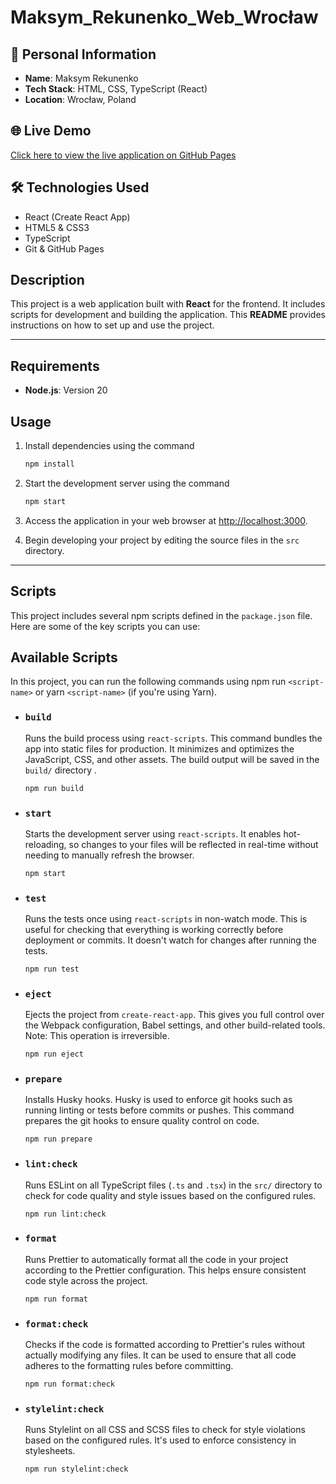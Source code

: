 # Maksym_Rekunenko_Web_Wrocław

## 👤 Personal Information

- **Name**: Maksym Rekunenko
- **Tech Stack**: HTML, CSS, TypeScript (React)
- **Location**: Wrocław, Poland

## 🌐 Live Demo

[Click here to view the live application on GitHub Pages](https://maks-xex.github.io/web-store/)

## 🛠️ Technologies Used

- React (Create React App)
- HTML5 & CSS3
- TypeScript
- Git & GitHub Pages

## Description

This project is a web application built with **React** for the frontend. It includes scripts for development and building the application. This **README** provides instructions on how to set up and use the project.

---

## Requirements

- **Node.js**: Version 20

## Usage

1. Install dependencies using the command

   ```bash
   npm install
   ```

2. Start the development server using the command

   ```bash
   npm start
   ```

3. Access the application in your web browser at [http://localhost:3000](http://localhost:3000).
4. Begin developing your project by editing the source files in the `src` directory.

---

## Scripts

This project includes several npm scripts defined in the `package.json` file. Here are some of the key scripts you can use:

## Available Scripts

In this project, you can run the following commands using npm run `<script-name>` or yarn `<script-name>` (if you're using Yarn).

- ### `build`

  Runs the build process using `react-scripts`. This command bundles the app into static files for production. It minimizes and optimizes the JavaScript, CSS, and other assets. The build output will be saved in the `build/` directory .

  ```bash
  npm run build
  ```

- ### `start`

  Starts the development server using `react-scripts`. It enables hot-reloading, so changes to your files will be reflected in real-time without needing to manually refresh the browser.

  ```bash
  npm start
  ```

- ### `test`

  Runs the tests once using `react-scripts` in non-watch mode. This is useful for checking that everything is working correctly before deployment or commits. It doesn't watch for changes after running the tests.

  ```bash
  npm run test
  ```

- ### `eject`

  Ejects the project from `create-react-app`. This gives you full control over the Webpack configuration, Babel settings, and other build-related tools. Note: This operation is irreversible.

  ```bash
  npm run eject
  ```

- ### `prepare`

  Installs Husky hooks. Husky is used to enforce git hooks such as running linting or tests before commits or pushes. This command prepares the git hooks to ensure quality control on code.

  ```bash
  npm run prepare
  ```

- ### `lint:check`

  Runs ESLint on all TypeScript files (`.ts` and `.tsx`) in the `src/` directory to check for code quality and style issues based on the configured rules.

  ```bash
  npm run lint:check
  ```

- ### `format`

  Runs Prettier to automatically format all the code in your project according to the Prettier configuration. This helps ensure consistent code style across the project.

  ```bash
  npm run format
  ```

- ### `format:check`

  Checks if the code is formatted according to Prettier's rules without actually modifying any files. It can be used to ensure that all code adheres to the formatting rules before committing.

  ```bash
  npm run format:check
  ```

- ### `stylelint:check`

  Runs Stylelint on all CSS and SCSS files to check for style violations based on the configured rules. It's used to enforce consistency in stylesheets.

  ```bash
  npm run stylelint:check
  ```

